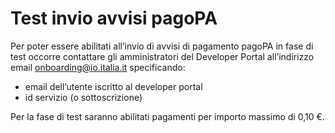 # Test invio avvisi pagoPA

Per poter essere abilitati all’invio di avvisi di pagamento pagoPA in fase di test occorre contattare gli amministratori del Developer Portal all’indirizzo email [onboarding@io.italia.it](mailto:onboarding@io.italia.it) specificando:

* email dell’utente iscritto al developer portal
* id servizio (o sottoscrizione)

Per la fase di test saranno abilitati pagamenti per importo massimo di 0,10 €.
